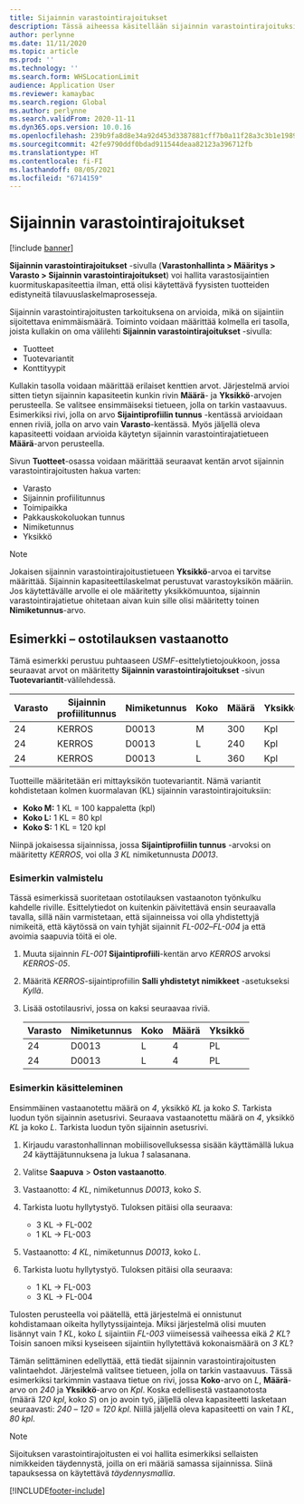 ```yaml
---
title: Sijainnin varastointirajoitukset
description: Tässä aiheessa käsitellään sijainnin varastointirajoituksia.
author: perlynne
ms.date: 11/11/2020
ms.topic: article
ms.prod: ''
ms.technology: ''
ms.search.form: WHSLocationLimit
audience: Application User
ms.reviewer: kamaybac
ms.search.region: Global
ms.author: perlynne
ms.search.validFrom: 2020-11-11
ms.dyn365.ops.version: 10.0.16
ms.openlocfilehash: 239b9fa8d8e34a92d453d3387881cff7b0a11f28a3c3b1e19891ea3bd78c3d7c
ms.sourcegitcommit: 42fe9790ddf0bdad911544deaa82123a396712fb
ms.translationtype: HT
ms.contentlocale: fi-FI
ms.lasthandoff: 08/05/2021
ms.locfileid: "6714159"
---
```

# <a name="location-stocking-limits"></a>Sijainnin varastointirajoitukset

[!include [banner](../includes/banner.md)]

**Sijainnin varastointirajoitukset** -sivulla (**Varastonhallinta \> Määritys \> Varasto \> Sijainnin varastointirajoitukset**) voi hallita varastosijaintien kuormituskapasiteettia ilman, että olisi käytettävä fyysisten tuotteiden edistyneitä tilavuuslaskelmaprosesseja.

Sijainnin varastointirajoitusten tarkoituksena on arvioida, mikä on sijaintiin sijoitettava enimmäismäärä. Toiminto voidaan määrittää kolmella eri tasolla, joista kullakin on oma välilehti **Sijainnin varastointirajoitukset** -sivulla:

- Tuotteet
- Tuotevariantit
- Konttityypit

Kullakin tasolla voidaan määrittää erilaiset kenttien arvot. Järjestelmä arvioi sitten tietyn sijainnin kapasiteetin kunkin rivin **Määrä**- ja **Yksikkö**-arvojen perusteella. Se valitsee ensimmäiseksi tietueen, jolla on tarkin vastaavuus. Esimerkiksi rivi, jolla on arvo **Sijaintiprofiilin tunnus** -kentässä arvioidaan ennen riviä, jolla on arvo vain **Varasto**-kentässä. Myös jäljellä oleva kapasiteetti voidaan arvioida käytetyn sijainnin varastointirajatietueen **Määrä**-arvon perusteella.

Sivun **Tuotteet**-osassa voidaan määrittää seuraavat kentän arvot sijainnin varastointirajoitusten hakua varten:

- Varasto
- Sijainnin profiilitunnus
- Toimipaikka
- Pakkauskokoluokan tunnus
- Nimiketunnus
- Yksikkö

> [!NOTE]
> Jokaisen sijainnin varastointirajoitustietueen **Yksikkö**-arvoa ei tarvitse määrittää. Sijainnin kapasiteettilaskelmat perustuvat varastoyksikön määriin. Jos käytettävälle arvolle ei ole määritetty yksikkömuuntoa, sijainnin varastointirajatietue ohitetaan aivan kuin sille olisi määritetty toinen **Nimiketunnus**-arvo.

## <a name="example--purchase-order-receiving"></a>Esimerkki – ostotilauksen vastaanotto

Tämä esimerkki perustuu puhtaaseen *USMF*-esittelytietojoukkoon, jossa seuraavat arvot on määritetty **Sijainnin varastointirajoitukset** -sivun **Tuotevariantit**-välilehdessä.

| Varasto | Sijainnin profiilitunnus | Nimiketunnus | Koko | Määrä | Yksikkö |
|-----------|---------------------|-------------|------|----------|------|
| 24        | KERROS               | D0013       | M    | 300      | Kpl   |
| 24        | KERROS               | D0013       | L    | 240      | Kpl   |
| 24        | KERROS               | D0013       | L    | 360      | Kpl   |

Tuotteille määritetään eri mittayksikön tuotevariantit. Nämä variantit kohdistetaan kolmen kuormalavan (KL) sijainnin varastointirajoituksiin:

- **Koko M:** 1 KL = 100 kappaletta (kpl)
- **Koko L:** 1 KL = 80 kpl
- **Koko S:** 1 KL = 120 kpl

Niinpä jokaisessa sijainnissa, jossa **Sijaintiprofiilin tunnus** -arvoksi on määritetty *KERROS*, voi olla *3* *KL* nimiketunnusta *D0013*.

### <a name="prepare-for-the-example"></a>Esimerkin valmistelu

Tässä esimerkissä suoritetaan ostotilauksen vastaanoton työnkulku kahdelle riville. Esittelytiedot on kuitenkin päivitettävä ensin seuraavalla tavalla, sillä näin varmistetaan, että sijainneissa voi olla yhdistettyjä nimikeitä, että käytössä on vain tyhjät sijainnit *FL-002*–*FL-004* ja että avoimia saapuvia töitä ei ole.

1. Muuta sijainnin *FL-001* **Sijaintiprofiili**-kentän arvo *KERROS* arvoksi *KERROS-05*.
1. Määritä *KERROS*-sijaintiprofiilin **Salli yhdistetyt nimikkeet** -asetukseksi *Kyllä*.
1. Lisää ostotilausrivi, jossa on kaksi seuraavaa riviä.

    | Varasto | Nimiketunnus | Koko | Määrä | Yksikkö |
    |-----------|-------------|------|----------|------|
    | 24        | D0013       | L    | 4        | PL   |
    | 24        | D0013       | L    | 4        | PL   |

### <a name="process-the-example"></a>Esimerkin käsitteleminen

Ensimmäinen vastaanotettu määrä on *4*, yksikkö *KL* ja koko *S*. Tarkista luodun työn sijainnin asetusrivi. Seuraava vastaanotettu määrä on *4*, yksikkö *KL* ja koko *L*. Tarkista luodun työn sijainnin asetusrivi.

1. Kirjaudu varastonhallinnan mobiilisovelluksessa sisään käyttämällä lukua *24* käyttäjätunnuksena ja lukua *1* salasanana.
1. Valitse **Saapuva** \> **Oston vastaanotto**.
1. Vastaanotto: *4* *KL*, nimiketunnus *D0013*, koko *S*.
1. Tarkista luotu hyllytystyö. Tuloksen pitäisi olla seuraava:

    - 3 KL -\> FL-002
    - 1 KL -\> FL-003

1. Vastaanotto: *4* *KL*, nimiketunnus *D0013*, koko *L*.
1. Tarkista luotu hyllytystyö. Tuloksen pitäisi olla seuraava:

    - 1 KL -\> FL-003
    - 3 KL -\> FL-004

Tulosten perusteella voi päätellä, että järjestelmä ei onnistunut kohdistamaan oikeita hyllytyssijainteja. Miksi järjestelmä olisi muuten lisännyt vain *1* *KL*, koko *L* sijaintiin *FL-003* viimeisessä vaiheessa eikä *2* *KL*? Toisin sanoen miksi kyseiseen sijaintiin hyllytettävä kokonaismäärä on *3* *KL*?

Tämän selittäminen edellyttää, että tiedät sijainnin varastointirajoitusten valintaehdot. Järjestelmä valitsee tietueen, jolla on tarkin vastaavuus. Tässä esimerkiksi tarkimmin vastaava tietue on rivi, jossa **Koko**-arvo on *L*, **Määrä**-arvo on *240* ja **Yksikkö**-arvo on *Kpl*. Koska edellisestä vastaanotosta (määrä *120* *kpl*, koko *S*) on jo avoin työ, jäljellä oleva kapasiteetti lasketaan seuraavasti: *240* – *120* = *120* *kpl*. Niillä jäljellä oleva kapasiteetti on vain *1* *KL*, *80* *kpl*.

> [!NOTE]
> Sijoituksen varastointirajoitusten ei voi hallita esimerkiksi sellaisten nimikkeiden täydennystä, joilla on eri määriä samassa sijainnissa. Siinä tapauksessa on käytettävä *täydennysmallia*.


[!INCLUDE[footer-include](../../includes/footer-banner.md)]